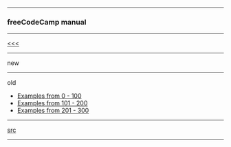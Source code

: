 
---

### freeCodeCamp manual

---

[<<<](https://github.com/ttltrk/PRG/blob/master/COUR_MAN.MD)

---

new



---

old

* [Examples from 0 - 100](https://github.com/ttltrk/WEB/blob/master/FS/DOC/FCC_001_100.MD)
* [Examples from 101 - 200](https://github.com/ttltrk/WEB/blob/master/FS/DOC/FCC_101_200.MD)
* [Examples from 201 - 300](https://github.com/ttltrk/WEB/blob/master/FS/DOC/FCC_201_300.MD)

---

[src](https://www.freecodecamp.org/ttltrk)

---
